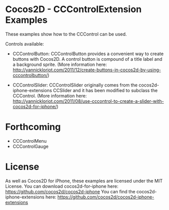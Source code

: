 Cocos2D - CCControlExtension Examples
=====================
These examples show how to the CCControl can be used.

Controls available:

 * CCControlButton:
CCControlButton provides a convenient way to create buttons with Cocos2D.
A control button is compound of a title label and a background sprite. (More information here: http://yannickloriot.com/2011/12/create-buttons-in-cocos2d-by-using-cccontrolbutton/)

 * CCControlSlider:
CCControlSlider originally comes from the cocos2d-iphone-extensions CCSlider and it has been modified to subclass the CCControl. (More information here: http://yannickloriot.com/2011/08/use-cccontrol-to-create-a-slider-with-cocos2d-for-iphone/)

Forthcoming
=====================

 * CCControlMenu
 * CCControlGauge

License
====================
As well as Cocos2D for iPhone, these examples are licensed under the MIT License. 
You can download cocos2d-for-iphone here: https://github.com/cocos2d/cocos2d-iphone
You can find the cocos2d-iphone-extensions here: https://github.com/cocos2d/cocos2d-iphone-extensions
